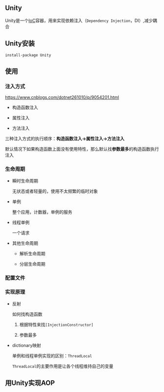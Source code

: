 ## Unity

Unity是一个[IoC]()容器，用来实现依赖注入（```Dependency Injection```，DI）,减少耦合


## Unity安装

```shell
install-package Unity
```

## 使用


### 注入方式

https://www.cnblogs.com/dotnet261010/p/9054201.html

* 构造函数注入

* 属性注入

* 方法注入

三种注入方式的执行顺序：**构造函数注入->属性注入->方法注入**

默认情况下如果构造函数上面没有使用特性，那么默认找**参数最多**的构造函数执行注入

### 生命周期

* 瞬时生命周期

    无状态或者轻量的，使用不太频繁的临时对象

* 单例

    整个应用，计数器，单例的服务

* 线程单例

    一个请求

* 其他生命周期

    * 解析生命周期

    * 分层生命周期

### 配置文件


### 实现原理

* 反射

    如何找构造函数

    1. 根据特性来找```[InjectionConstructor]```

    2. 参数最多
    
* dictionary映射

    单例和线程单例实现的区别：```ThreadLocal```

    ```ThreadLocal```的主要作用是让各个线程维持自己的变量


## 用Unity实现AOP

<!-- TODO -->